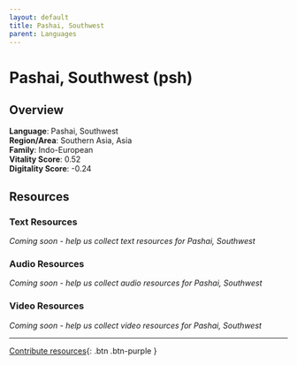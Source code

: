 ```yaml
---
layout: default
title: Pashai, Southwest
parent: Languages
---
```


# Pashai, Southwest (psh)

## Overview

**Language**: Pashai, Southwest  
**Region/Area**: Southern Asia, Asia  
**Family**: Indo-European  
**Vitality Score**: 0.52  
**Digitality Score**: -0.24  

## Resources

### Text Resources
*Coming soon - help us collect text resources for Pashai, Southwest*

### Audio Resources
*Coming soon - help us collect audio resources for Pashai, Southwest*

### Video Resources
*Coming soon - help us collect video resources for Pashai, Southwest*

---

[Contribute resources](https://fairtrain.github.io/){: .btn .btn-purple }
